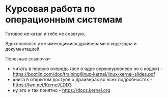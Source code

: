 # Курсовая работа по операционным системам

Готовое не катал и тебе не советую.

Вдохновлялся уже имеющимися драйверами в коде ядра и документацией.

Полезные ссылочки:

* читать в первую очередь (все о ядре верхнеуровнево но с кодом) - https://bootlin.com/doc/training/linux-kernel/linux-kernel-slides.pdf
* книга в открытом доступе о драйверах во всех подробностях - https://lwn.net/Kernel/LDD3
* ну это и так понятно - https://docs.kernel.org
